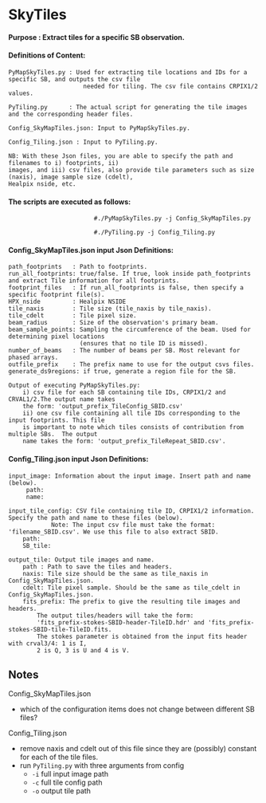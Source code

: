 # SkyTiles

#### Purpose : Extract tiles for a specific SB observation.

#### Definitions of Content:

	PyMapSkyTiles.py : Used for extracting tile locations and IDs for a specific SB, and outputs the csv file
	                     needed for tiling. The csv file contains CRPIX1/2 values.

	PyTiling.py      : The actual script for generating the tile images and the corresponding header files.

	Config_SkyMapTiles.json: Input to PyMapSkyTiles.py.

	Config_Tiling.json : Input to PyTiling.py.

	NB: With these Json files, you are able to specify the path and filenames to i) footprints, ii)
	images, and iii) csv files, also provide tile parameters such as size (naxis), image sample size (cdelt),
	Healpix nside, etc.

#### The scripts are executed as follows:


							#./PyMapSkyTiles.py -j Config_SkyMapTiles.py

							#./PyTiling.py -j Config_Tiling.py


#### Config_SkyMapTiles.json input Json Definitions:

	path_footprints   : Path to footprints.
    run_all_footprints: true/false. If true, look inside path_footprints and extract Tile information for all footprints.
    footprint_files   : If run_all_footprints is false, then specify a specific footprint file(s).
    HPX_nside         : Healpix NSIDE
    tile_naxis        : Tile size (tile_naxis by tile_naxis).
    tile_cdelt        : Tile pixel size.
    beam_radius       : Size of the observation's primary beam.
    beam_sample_points: Sampling the circumference of the beam. Used for determining pixel locations
	                    (ensures that no tile ID is missed).
    number_of_beams   : The number of beams per SB. Most relevant for phased arrays.
    outfile_prefix    : The prefix name to use for the output csvs files.
    generate_ds9regions: if true, generate a region file for the SB.

	Output of executing PyMapSkyTiles.py:
		i) csv file for each SB containing tile IDs, CRPIX1/2 and CRVAL1/2.The output name takes
		the form: 'output_prefix_TileConfig_SBID.csv'
        ii) one csv file containing all tile IDs corresponding to the input footprints. This file
		is important to note which tiles consists of contribution from multiple SBs.  The output
		name takes the form: 'output_prefix_TileRepeat_SBID.csv'.


#### Config_Tiling.json input Json Definitions:

	input_image: Information about the input image. Insert path and name (below).
         path:
         name:

    input_tile_config: CSV file containing tile ID, CRPIX1/2 information. Specify the path and name to these files (below).
	            Note: The input csv file must take the format: 'filename_SBID.csv'. We use this file to also extract SBID.
        path:
        SB_tile:

    output_tile: Output tile images and name.
        path : Path to save the tiles and headers.
        naxis: Tile size should be the same as tile_naxis in Config_SkyMapTiles.json.
        cdelt: Tile pixel sample. Should be the same as tile_cdelt in Config_SkyMapTiles.json.
        fits_prefix: The prefix to give the resulting tile images and headers.
			The output tiles/headers will take the form:
			'fits_prefix-stokes-SBID-header-TileID.hdr' and 'fits_prefix-stokes-SBID-tile-TileID.fits.
			The stokes parameter is obtained from the input fits header with crval3/4: 1 is I,
			2 is Q, 3 is U and 4 is V.

## Notes

Config_SkyMapTiles.json

- which of the configuration items does not change between different SB files?

Config_Tiling.json

- remove naxis and cdelt out of this file since they are (possibly) constant for each of the tile files.
- run `PyTiling.py` with three arguments from config
    - `-i` full input image path
    - `-c` full tile config path
    - `-o` output tile path